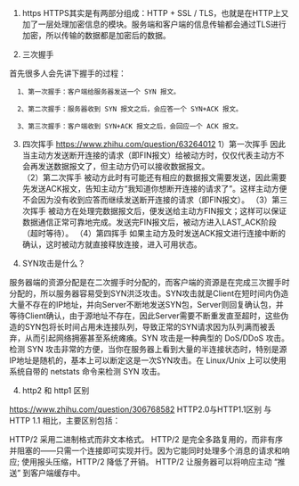 1. https
HTTPS其实是有两部分组成：HTTP + SSL / TLS，也就是在HTTP上又加了一层处理加密信息的模块。服务端和客户端的信息传输都会通过TLS进行加密，所以传输的数据都是加密后的数据。

2. 三次握手

 首先很多人会先讲下握手的过程：

      1、第一次握手：客户端给服务器发送一个 SYN 报文。

      2、第二次握手：服务器收到 SYN 报文之后，会应答一个 SYN+ACK 报文。

      3、第三次握手：客户端收到 SYN+ACK 报文之后，会回应一个 ACK 报文。

3. 四次挥手
https://www.zhihu.com/question/63264012
1）第一次挥手     因此当主动方发送断开连接的请求（即FIN报文）给被动方时，仅仅代表主动方不会再发送数据报文了，但主动方仍可以接收数据报文。    
（2）第二次挥手     被动方此时有可能还有相应的数据报文需要发送，因此需要先发送ACK报文，告知主动方“我知道你想断开连接的请求了”。这样主动方便不会因为没有收到应答而继续发送断开连接的请求（即FIN报文）。 
  （3）第三次挥手    被动方在处理完数据报文后，便发送给主动方FIN报文；这样可以保证数据通信正常可靠地完成。发送完FIN报文后，被动方进入LAST_ACK阶段（超时等待）。 
（4）第四挥手    如果主动方及时发送ACK报文进行连接中断的确认，这时被动方就直接释放连接，进入可用状态。

4. SYN攻击是什么？

服务器端的资源分配是在二次握手时分配的，而客户端的资源是在完成三次握手时分配的，所以服务器容易受到SYN洪泛攻击。SYN攻击就是Client在短时间内伪造大量不存在的IP地址，并向Server不断地发送SYN包，Server则回复确认包，并等待Client确认，由于源地址不存在，因此Server需要不断重发直至超时，这些伪造的SYN包将长时间占用未连接队列，导致正常的SYN请求因为队列满而被丢弃，从而引起网络拥塞甚至系统瘫痪。SYN 攻击是一种典型的 DoS/DDoS 攻击。
检测 SYN 攻击非常的方便，当你在服务器上看到大量的半连接状态时，特别是源IP地址是随机的，基本上可以断定这是一次SYN攻击。在 Linux/Unix 上可以使用系统自带的 netstats 命令来检测 SYN 攻击。


4. http2 和 http1 区别

https://www.zhihu.com/question/306768582
HTTP2.0与HTTP1.1区别
与 HTTP 1.1 相比，主要区别包括：

HTTP/2 采用二进制格式而非文本格式。
HTTP/2 是完全多路复用的，而非有序并阻塞的——只需一个连接即可实现并行。因为它能同时处理多个消息的请求和响应;
使用报头压缩，HTTP/2 降低了开销。
HTTP/2 让服务器可以将响应主动 “推送” 到客户端缓存中。